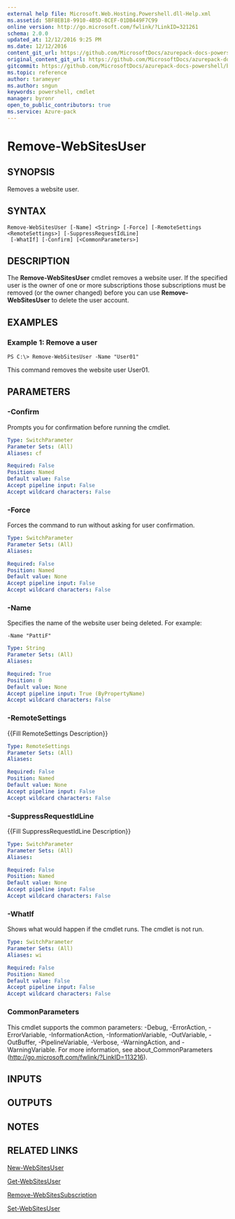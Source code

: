 ```yaml
---
external help file: Microsoft.Web.Hosting.Powershell.dll-Help.xml
ms.assetid: 5BF8EB18-9910-4B5D-8CEF-01DB449F7C99
online version: http://go.microsoft.com/fwlink/?LinkID=321261
schema: 2.0.0
updated_at: 12/12/2016 9:25 PM
ms.date: 12/12/2016
content_git_url: https://github.com/MicrosoftDocs/azurepack-docs-powershell/blob/live/AzurePack-cmdlets/Websites/v1.0/Remove-WebSitesUser.md
original_content_git_url: https://github.com/MicrosoftDocs/azurepack-docs-powershell/blob/live/AzurePack-cmdlets/Websites/v1.0/Remove-WebSitesUser.md
gitcommit: https://github.com/MicrosoftDocs/azurepack-docs-powershell/blob/b83cde31c8e8df3140400b62cc6698cfc8f37a47/AzurePack-cmdlets/Websites/v1.0/Remove-WebSitesUser.md
ms.topic: reference
author: tarameyer
ms.author: sngun
keywords: powershell, cmdlet
manager: byronr
open_to_public_contributors: true
ms.service: Azure-pack
---
```


# Remove-WebSitesUser

## SYNOPSIS
Removes a website user.

## SYNTAX

```
Remove-WebSitesUser [-Name] <String> [-Force] [-RemoteSettings <RemoteSettings>] [-SuppressRequestIdLine]
 [-WhatIf] [-Confirm] [<CommonParameters>]
```

## DESCRIPTION
The **Remove-WebSitesUser** cmdlet removes a website user.
If the specified user is the owner of one or more subscriptions those subscriptions must be removed (or the owner changed) before you can use **Remove-WebSitesUser** to delete the user account.

## EXAMPLES

### Example 1: Remove a user
```
PS C:\> Remove-WebSitesUser -Name "User01"
```

This command removes the website user User01.

## PARAMETERS

### -Confirm
Prompts you for confirmation before running the cmdlet.

```yaml
Type: SwitchParameter
Parameter Sets: (All)
Aliases: cf

Required: False
Position: Named
Default value: False
Accept pipeline input: False
Accept wildcard characters: False
```

### -Force
Forces the command to run without asking for user confirmation.

```yaml
Type: SwitchParameter
Parameter Sets: (All)
Aliases: 

Required: False
Position: Named
Default value: None
Accept pipeline input: False
Accept wildcard characters: False
```

### -Name
Specifies the name of the website user being deleted.
For example:

`-Name "PattiF"`

```yaml
Type: String
Parameter Sets: (All)
Aliases: 

Required: True
Position: 0
Default value: None
Accept pipeline input: True (ByPropertyName)
Accept wildcard characters: False
```

### -RemoteSettings
{{Fill RemoteSettings Description}}

```yaml
Type: RemoteSettings
Parameter Sets: (All)
Aliases: 

Required: False
Position: Named
Default value: None
Accept pipeline input: False
Accept wildcard characters: False
```

### -SuppressRequestIdLine
{{Fill SuppressRequestIdLine Description}}

```yaml
Type: SwitchParameter
Parameter Sets: (All)
Aliases: 

Required: False
Position: Named
Default value: None
Accept pipeline input: False
Accept wildcard characters: False
```

### -WhatIf
Shows what would happen if the cmdlet runs.
The cmdlet is not run.

```yaml
Type: SwitchParameter
Parameter Sets: (All)
Aliases: wi

Required: False
Position: Named
Default value: False
Accept pipeline input: False
Accept wildcard characters: False
```

### CommonParameters
This cmdlet supports the common parameters: -Debug, -ErrorAction, -ErrorVariable, -InformationAction, -InformationVariable, -OutVariable, -OutBuffer, -PipelineVariable, -Verbose, -WarningAction, and -WarningVariable. For more information, see about_CommonParameters (http://go.microsoft.com/fwlink/?LinkID=113216).

## INPUTS

## OUTPUTS

## NOTES

## RELATED LINKS

[New-WebSitesUser](xref:Websites/v1.0/New-WebSitesUser.md)

[Get-WebSitesUser](xref:Websites/v1.0/Get-WebSitesUser.md)

[Remove-WebSitesSubscription](xref:Websites/v1.0/Remove-WebSitesSubscription.md)

[Set-WebSitesUser](xref:Websites/v1.0/Set-WebSitesUser.md)


